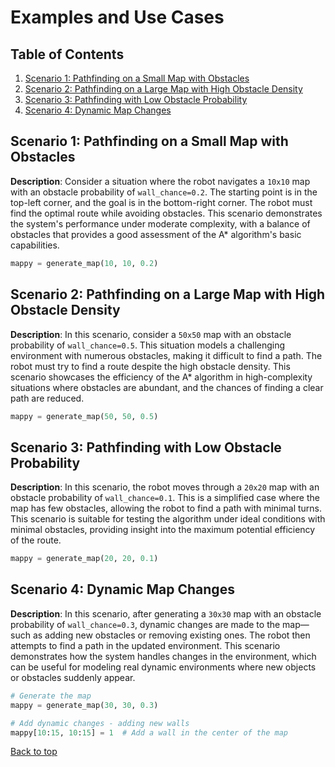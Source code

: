# Examples and Use Cases

## Table of Contents

1. [Scenario 1: Pathfinding on a Small Map with Obstacles](#scenario-1-pathfinding-on-a-small-map-with-obstacles)
2. [Scenario 2: Pathfinding on a Large Map with High Obstacle Density](#scenario-2-pathfinding-on-a-large-map-with-high-obstacle-density)
3. [Scenario 3: Pathfinding with Low Obstacle Probability](#scenario-3-pathfinding-with-low-obstacle-probability)
4. [Scenario 4: Dynamic Map Changes](#scenario-4-dynamic-map-changes)

## Scenario 1: Pathfinding on a Small Map with Obstacles

**Description**:
Consider a situation where the robot navigates a `10x10` map with an obstacle probability of `wall_chance=0.2`. The starting point is in the top-left corner, and the goal is in the bottom-right corner. The robot must find the optimal route while avoiding obstacles. This scenario demonstrates the system's performance under moderate complexity, with a balance of obstacles that provides a good assessment of the A\* algorithm's basic capabilities.

```Python
mappy = generate_map(10, 10, 0.2)
```

## Scenario 2: Pathfinding on a Large Map with High Obstacle Density

**Description**:
In this scenario, consider a `50x50` map with an obstacle probability of `wall_chance=0.5`. This situation models a challenging environment with numerous obstacles, making it difficult to find a path. The robot must try to find a route despite the high obstacle density. This scenario showcases the efficiency of the A\* algorithm in high-complexity situations where obstacles are abundant, and the chances of finding a clear path are reduced.

```Python
mappy = generate_map(50, 50, 0.5)
```

## Scenario 3: Pathfinding with Low Obstacle Probability

**Description**:
In this scenario, the robot moves through a `20x20` map with an obstacle probability of `wall_chance=0.1`. This is a simplified case where the map has few obstacles, allowing the robot to find a path with minimal turns. This scenario is suitable for testing the algorithm under ideal conditions with minimal obstacles, providing insight into the maximum potential efficiency of the route.

```Python
mappy = generate_map(20, 20, 0.1)
```

## Scenario 4: Dynamic Map Changes

**Description**:
In this scenario, after generating a `30x30` map with an obstacle probability of `wall_chance=0.3`, dynamic changes are made to the map—such as adding new obstacles or removing existing ones. The robot then attempts to find a path in the updated environment. This scenario demonstrates how the system handles changes in the environment, which can be useful for modeling real dynamic environments where new objects or obstacles suddenly appear.

```Python
# Generate the map
mappy = generate_map(30, 30, 0.3)

# Add dynamic changes - adding new walls
mappy[10:15, 10:15] = 1  # Add a wall in the center of the map
```

[Back to top](../../README.en.md)
